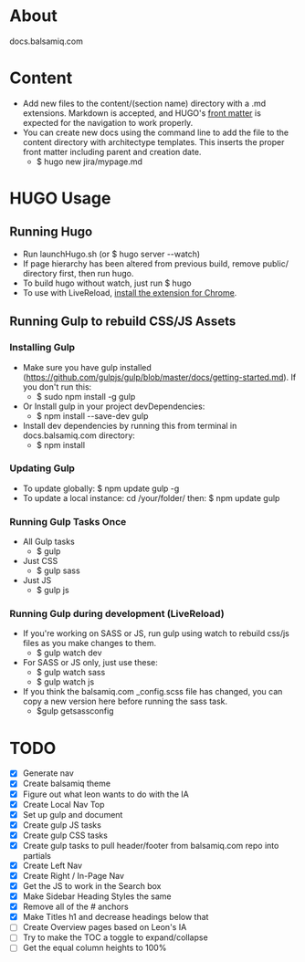 # About
docs.balsamiq.com

# Content
* Add new files to the content/(section name) directory with a .md extensions. Markdown is accepted, and HUGO's [front matter](http://gohugo.io/content/front-matter/) is expected for the navigation to work properly.
* You can create new docs using the command line to add the file to the content directory with architectype templates. This inserts the proper front matter including parent and creation date.
  * $ hugo new jira/mypage.md

# HUGO Usage

## Running Hugo
* Run launchHugo.sh (or $ hugo server --watch)
* If page hierarchy has been altered from previous build, remove public/ directory first, then run hugo.
* To build hugo without watch, just run $ hugo
* To use with LiveReload, <a href="https://chrome.google.com/webstore/detail/livereload/jnihajbhpnppcggbcgedagnkighmdlei">install the extension for Chrome</a>.

## Running Gulp to rebuild CSS/JS Assets

### Installing Gulp
* Make sure you have gulp installed (https://github.com/gulpjs/gulp/blob/master/docs/getting-started.md). If you don't run this:
  * $ sudo npm install -g gulp
* Or Install gulp in your project devDependencies:
  * $ npm install --save-dev gulp
* Install dev dependencies by running this from terminal in docs.balsamiq.com directory:
  * $ npm install

### Updating Gulp
* To update globally: $ npm update gulp -g
* To update a local instance: cd /your/folder/ then: $ npm update gulp

### Running Gulp Tasks Once
* All Gulp tasks
  * $ gulp
* Just CSS
  * $ gulp sass
* Just JS
  * $ gulp js

### Running Gulp during development (LiveReload)
* If you're working on SASS or JS, run gulp using watch to rebuild css/js files as you make changes to them.
  * $ gulp watch dev
* For SASS or JS only, just use these:
  * $ gulp watch sass
  * $ gulp watch js
* If you think the balsamiq.com \_config.scss file has changed, you can copy a new version here before running the sass task.
  * $gulp getsassconfig  

# TODO
- [x] Generate nav
- [x] Create balsamiq theme
- [x] Figure out what leon wants to do with the IA
- [x] Create Local Nav Top
- [x] Set up gulp and document
- [x] Create gulp JS tasks
- [x] Create gulp CSS tasks
- [x] Create gulp tasks to pull header/footer from balsamiq.com repo into partials
- [x] Create Left Nav
- [x] Create Right / In-Page Nav
- [x] Get the JS to work in the Search box
- [x] Make Sidebar Heading Styles the same
- [x] Remove all of the # anchors
- [x] Make Titles h1 and decrease headings below that
- [ ] Create Overview pages based on Leon's IA
- [ ] Try to make the TOC a toggle to expand/collapse
- [ ] Get the equal column heights to 100%
